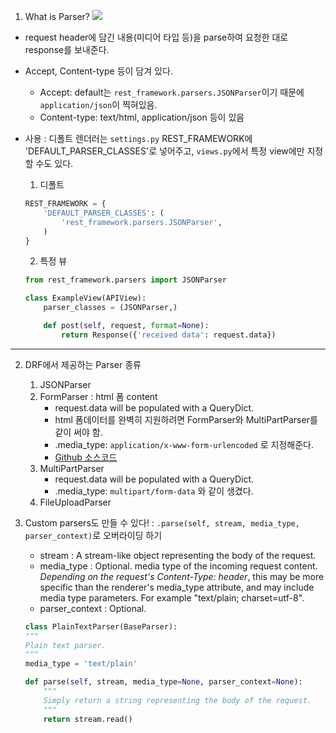 1. What is Parser?
![]('./images/get_request_header.png')
- request header에 담긴 내용(미디어 타입 등)을 parse하여 요청한 대로 response를 보내준다.
- Accept, Content-type 등이 담겨 있다.
    - Accept: default는 `rest_framework.parsers.JSONParser`이기 때문에 `application/json`이 찍혀있음.
    - Content-type: text/html, application/json 등이 있음
- 사용 : 디폴트 렌더러는 `settings.py` REST_FRAMEWORK에 'DEFAULT_PARSER_CLASSES'로 넣어주고, `views.py`에서 특정 view에만 지정할 수도 있다.

    1. 디폴트

    ```python
    REST_FRAMEWORK = {
        'DEFAULT_PARSER_CLASSES': (
            'rest_framework.parsers.JSONParser',
        )
    }
    ```

    2. 특정 뷰

    ```python
    from rest_framework.parsers import JSONParser

    class ExampleView(APIView):
        parser_classes = (JSONParser,)

        def post(self, request, format=None):
            return Response({'received data': request.data})
    ```

---

2. DRF에서 제공하는 Parser 종류
    1. JSONParser
    2. FormParser : html 폼 content
        - request.data will be populated with a QueryDict.
        - html 폼데이터를 완벽히 지원하려면 FormParser와 MultiPartParser를 같이 써야 함.
        - .media_type: `application/x-www-form-urlencoded` 로 지정해준다.
        * [Github 소스코드](https://github.com/encode/django-rest-framework/blob/ea894cd90a7544b0507c5f94bb3eb3da25000ccf/rest_framework/parsers.py)
    3. MultiPartParser
        - request.data will be populated with a QueryDict.
        - .media_type: `multipart/form-data` 와 같이 생겼다.
    4. FileUploadParser

3. Custom parsers도 만들 수 있다!
: `.parse(self, stream, media_type, parser_context)`로 오버라이딩 하기
    - stream : A stream-like object representing the body of the request.
    - media_type : Optional. media type of the incoming request content. _Depending on the request's Content-Type: header_, this may be more specific than the renderer's media_type attribute, and may include media type parameters. For example "text/plain; charset=utf-8".
    - parser_context : Optional.

    ```python
    class PlainTextParser(BaseParser):
    """
    Plain text parser.
    """
    media_type = 'text/plain'

    def parse(self, stream, media_type=None, parser_context=None):
        """
        Simply return a string representing the body of the request.
        """
        return stream.read()
    ```
